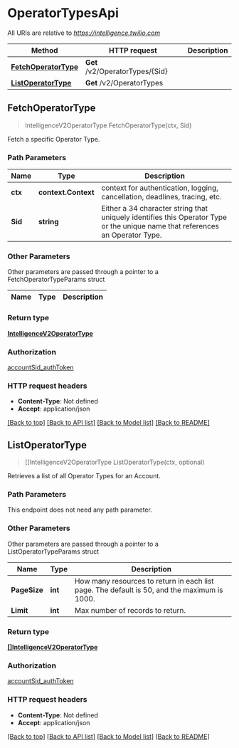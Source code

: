 # OperatorTypesApi

All URIs are relative to *https://intelligence.twilio.com*

Method | HTTP request | Description
------------- | ------------- | -------------
[**FetchOperatorType**](OperatorTypesApi.md#FetchOperatorType) | **Get** /v2/OperatorTypes/{Sid} | 
[**ListOperatorType**](OperatorTypesApi.md#ListOperatorType) | **Get** /v2/OperatorTypes | 



## FetchOperatorType

> IntelligenceV2OperatorType FetchOperatorType(ctx, Sid)



Fetch a specific Operator Type.

### Path Parameters


Name | Type | Description
------------- | ------------- | -------------
**ctx** | **context.Context** | context for authentication, logging, cancellation, deadlines, tracing, etc.
**Sid** | **string** | Either a 34 character string that uniquely identifies this Operator Type or the unique name that references an Operator Type.

### Other Parameters

Other parameters are passed through a pointer to a FetchOperatorTypeParams struct


Name | Type | Description
------------- | ------------- | -------------

### Return type

[**IntelligenceV2OperatorType**](IntelligenceV2OperatorType.md)

### Authorization

[accountSid_authToken](../README.md#accountSid_authToken)

### HTTP request headers

- **Content-Type**: Not defined
- **Accept**: application/json

[[Back to top]](#) [[Back to API list]](../README.md#documentation-for-api-endpoints)
[[Back to Model list]](../README.md#documentation-for-models)
[[Back to README]](../README.md)


## ListOperatorType

> []IntelligenceV2OperatorType ListOperatorType(ctx, optional)



Retrieves a list of all Operator Types for an Account.

### Path Parameters

This endpoint does not need any path parameter.

### Other Parameters

Other parameters are passed through a pointer to a ListOperatorTypeParams struct


Name | Type | Description
------------- | ------------- | -------------
**PageSize** | **int** | How many resources to return in each list page. The default is 50, and the maximum is 1000.
**Limit** | **int** | Max number of records to return.

### Return type

[**[]IntelligenceV2OperatorType**](IntelligenceV2OperatorType.md)

### Authorization

[accountSid_authToken](../README.md#accountSid_authToken)

### HTTP request headers

- **Content-Type**: Not defined
- **Accept**: application/json

[[Back to top]](#) [[Back to API list]](../README.md#documentation-for-api-endpoints)
[[Back to Model list]](../README.md#documentation-for-models)
[[Back to README]](../README.md)

